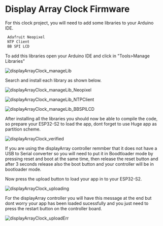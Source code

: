 # Display Array Clock Firmware

For this clock project, you will need to add some libraries to your Arduino IDE. 

```c++
 Adafruit Neopixel
 NTP Client
 BB SPI LCD
 ```
 
 To add this libraries open your Arduino IDE and click in "Tools>Manage Libraries"

![displayArrayClock_manageLib](https://savageelectronics.com/wp-content/uploads/2022/01/Arduino_manageLib.png)

Search and install each library as shown below.

![displayArrayClock_manageLib_Neopixel](https://savageelectronics.com/wp-content/uploads/2022/01/Arduino_neoPixel.png)

![displayArrayClock_manageLib_NTPClient](https://savageelectronics.com/wp-content/uploads/2022/01/Arduino_ntpClient.png)

![displayArrayClock_manageLib_BBSPILCD](https://savageelectronics.com/wp-content/uploads/2022/01/Arduino_bbSPILCD.png)

After installing all the libraries you should now be able to compile the code, so prepare your ESP32-S2 to load the app, dont forget to use Huge app as partition scheme.

![displayArrayClock_verified](https://savageelectronics.com/wp-content/uploads/2022/01/displayArray_Verified.png)

If you are using the displayArray controller remmber that it does not have a USB to Serial converter so you will need to put it in Boodtloader mode by pressing reset and boot at the same time, then release the reset button and after 3 seconds release also the boot button and your controller will be in bootloader mode. 

Now press the upload button to load your app in to your ESP32-S2.

![displayArrayClock_uploading](https://savageelectronics.com/wp-content/uploads/2022/01/Arduino_Uploading.png)

For the displayArray controller you will have this message at the end but dont worry your app has been loaded sucessfully and you just need to press the restart button on the controller board. 

![displayArrayClock_uploadErr](https://savageelectronics.com/wp-content/uploads/2022/01/Arduino_UploadErr.png)




